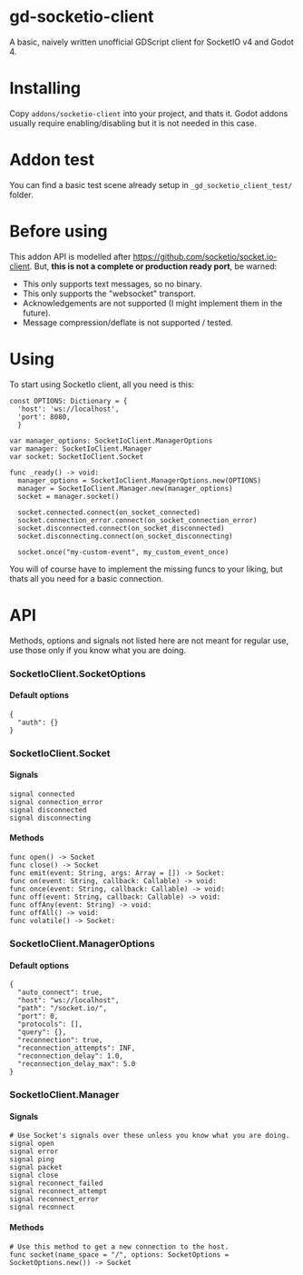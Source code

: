 # gd-socketio-client
A basic, naively written unofficial GDScript client for SocketIO v4 and Godot 4.

# Installing
Copy `addons/socketio-client` into your project, and thats it. Godot addons usually require enabling/disabling but it is not needed in this case.

# Addon test
You can find a basic test scene already setup in `_gd_socketio_client_test/` folder.

# Before using
This addon API is modelled after https://github.com/socketio/socket.io-client. But, **this is not a complete or production ready port**, be warned:

- This only supports text messages, so no binary.
- This only supports the "websocket" transport.
- Acknowledgements are not supported (I might implement them in the future).
- Message compression/deflate is not supported / tested.

# Using
To start using SocketIo client, all you need is this:

```gdscript
const OPTIONS: Dictionary = {
  'host': 'ws://localhost',
  'port': 8080,
  }

var manager_options: SocketIoClient.ManagerOptions
var manager: SocketIoClient.Manager
var socket: SocketIoClient.Socket

func _ready() -> void:
  manager_options = SocketIoClient.ManagerOptions.new(OPTIONS)
  manager = SocketIoClient.Manager.new(manager_options)
  socket = manager.socket()
  
  socket.connected.connect(on_socket_connected)
  socket.connection_error.connect(on_socket_connection_error)
  socket.disconnected.connect(on_socket_disconnected)
  socket.disconnecting.connect(on_socket_disconnecting)
  
  socket.once("my-custom-event", my_custom_event_once)
```

You will of course have to implement the missing funcs to your liking, but thats all you need for a basic connection.

# API

Methods, options and signals not listed here are not meant for regular use, use those only if you know what you are doing. 

### SocketIoClient.SocketOptions
#### Default options
```gdscript
{
  "auth": {}
}
```

### SocketIoClient.Socket
#### Signals
```gdscript
signal connected
signal connection_error
signal disconnected
signal disconnecting
```

#### Methods
```gdscript
func open() -> Socket
func close() -> Socket
func emit(event: String, args: Array = []) -> Socket:
func on(event: String, callback: Callable) -> void:
func once(event: String, callback: Callable) -> void:
func off(event: String, callback: Callable) -> void:
func offAny(event: String) -> void:
func offAll() -> void:
func volatile() -> Socket:
```

### SocketIoClient.ManagerOptions
#### Default options
```gdscript
{
  "auto_connect": true,
  "host": "ws://localhost",
  "path": "/socket.io/",
  "port": 0,
  "protocols": [],
  "query": {},
  "reconnection": true,
  "reconnection_attempts": INF,
  "reconnection_delay": 1.0,
  "reconnection_delay_max": 5.0
}
```

### SocketIoClient.Manager
#### Signals
```gdscript
# Use Socket's signals over these unless you know what you are doing.
signal open
signal error
signal ping
signal packet
signal close
signal reconnect_failed
signal reconnect_attempt
signal reconnect_error
signal reconnect
```

#### Methods
```gdscript
# Use this method to get a new connection to the host.
func socket(name_space = "/", options: SocketOptions = SocketOptions.new()) -> Socket
```

